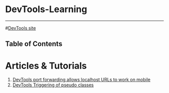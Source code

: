 # DevTools-Learning

****

#[DevTools site](https://developer.chrome.com/devtools)

## Table of Contents

# Articles & Tutorials

1. [DevTools port forwarding allows localhost URLs to work on mobile](https://umaar.com/dev-tips/1-port-forward/)
1. [DevTools Triggering of pseudo classes](https://umaar.com/dev-tips/2-pseudo-trigger)
